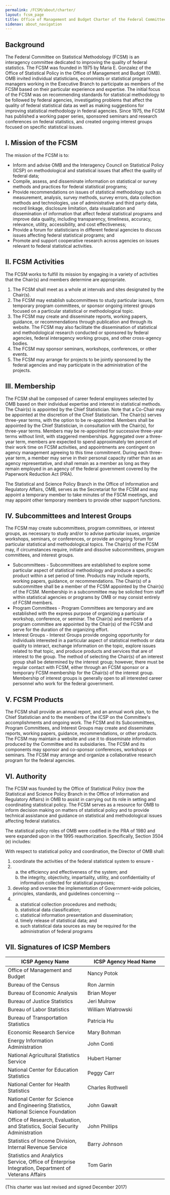 ```yaml
---
permalink: /FCSM/about/charter/
layout: fcsm_page
title: Office of Management and Budget Charter of the Federal Committee on Statistical Methodology
sidenav: about_navigation
---
```

        
<h2 id="background"><b>Background</b></h2>
<p>The Federal Committee on Statistical Methodology (FCSM) is an interagency committee dedicated to improving the quality of federal statistics. The FCSM was founded in 1975 by Maria E. Gonzalez of the Office of Statistical Policy in the Office of Management and Budget (OMB). OMB invited individual statisticians, economists or statistical program managers working in the Executive Branch to participate as members of the FCSM based on their particular experience and expertise. The initial focus of the FCSM was on recommending standards for statistical methodology to be followed by federal agencies, investigating problems that affect the quality of federal statistical data as well as making suggestions for improving statistical methodology in federal agencies. Since 1975, the FCSM has published a working paper series, sponsored seminars and research conferences on federal statistics, and created ongoing interest groups focused on specific statistical issues. </p>

<h2 id="mission"><b>I. Mission of the FCSM</b></h2>
<p>The mission of the FCSM is to:</p>
<ul role="list">
  <li role="listitem">Inform and advise OMB and the Interagency Council on Statistical Policy (ICSP) on methodological and statistical issues that affect the quality of federal data; </li>
  <li role="listitem">Compile, assess, and disseminate information on statistical or survey methods and practices for federal statistical programs;</li>
  <li role="listitem">Provide recommendations on issues of statistical methodology such as measurement, analysis, survey methods, survey errors, data collection methods and technologies, use of administrative and third party data, record linkage, disclosure limitation, data visualization and dissemination of information that affect federal statistical programs and improve data quality, including transparency, timeliness, accuracy, relevance, utility, accessibility, and cost effectiveness; </li>
  <li role="listitem"> Provide a forum for statisticians in different federal agencies to discuss issues affecting federal statistical programs; and </li>
  <li>Promote and support cooperative research across agencies on issues relevant to federal statistical activities.</li>
</ul>

<h2 id="activities"><b> II. FCSM Activities </b></h2>
<p>The FCSM works to fulfill its mission by engaging in a variety of activities that the Chair(s) and members determine are appropriate.</p> 
<ol role="list">
  <li role="listitem">The FCSM shall meet as a whole at intervals and sites designated by the Chair(s).</li>
  <li role="listitem">The FCSM may establish subcommittees to study particular issues, form temporary program committees, or sponsor ongoing interest groups focused on a particular statistical or methodological topic. </li> 
  <li role="listitem">The FCSM may create and disseminate reports, working papers, guidance, or recommendations through publication and through its website. The FCSM may also facilitate the dissemination of statistical and methodological research conducted or sponsored by federal agencies, federal interagency working groups, and other cross-agency bodies.</li>
  <li role="listitem">The FCSM may sponsor seminars, workshops, conferences, or other events. </li>
  <li role="listitem">The FCSM may arrange for projects to be jointly sponsored by the federal agencies and may participate in the administration of the projects.</li>
</ol>

<h2 id="membership"><b>III. Membership</b></h2>
<p>The FCSM shall be composed of career federal employees selected by OMB based on their individual expertise and interest in statistical methods. The Chair(s) is appointed by the Chief Statistician. Note that a Co-Chair may be appointed at the discretion of the Chief Statistician. The Chair(s) serves three-year terms, with the option to be re-appointed. Members shall be appointed by the Chief Statistician, in consultation with the Chair(s), for three-year terms. Members may be re-appointed for successive three-year terms without limit, with staggered memberships. Aggregated over a three-year term, members are expected to spend approximately ten percent of their work time on FCSM activities, and appointments are contingent on agency management agreeing to this time commitment. During each three-year term, a member may serve in their personal capacity rather than as an agency representative, and shall remain as a member as long as they remain employed in an agency of the federal government covered by the Paperwork Reduction Act (PRA).</p> 
<p>The Statistical and Science Policy Branch in the Office of Information and Regulatory Affairs, OMB, serves as the Secretariat for the FCSM and may appoint a temporary member to take minutes of the FSCM meetings, and may appoint other temporary members to provide other support functions.</p>

<h2 id="subcommittees"><b>IV. Subcommittees and Interest Groups</b></h2>
<p>The FCSM may create subcommittees, program committees, or interest groups, as necessary to study and/or to advise particular issues, organize workshops, seminars, or conferences, or provide an ongoing forum for particular statistical and methodological topics. The Chair(s) of the FCSM may, if circumstances require, initiate and dissolve subcommittees, program committees, and interest groups. </p>
<ul role="list">
  <li role="listitem">Subcommittees - Subcommittees are established to explore some particular aspect of statistical methodology and produce a specific product within a set period of time. Products may include reports, working papers, guidance, or recommendations. The Chair(s) of a subcommittee shall be a member of the FCSM appointed by the Chair(s) of the FCSM. Membership in a subcommittee may be solicited from staff within statistical agencies or programs by OMB or may consist entirely of FCSM members.</li> 
  <li role="listitem">Program Committees - Program Committees are temporary and are established with the express purpose of organizing a particular workshop, conference, or seminar. The Chair(s) and members of a program committee are appointed by the Chair(s) of the FCSM and serve for the duration of the organizing effort. </li>
  <li role="listitem">Interest Groups - Interest Groups provide ongoing opportunity for individuals interested in a particular aspect of statistical methods or data quality to interact, exchange information on the topic, explore issues related to that topic, and produce products and services that are of interest to the group. The method of selecting the Chair(s) of an interest group shall be determined by the interest group; however, there must be regular contact with FCSM, either through an FCSM sponsor or a temporary FCSM membership for the Chair(s) of the interest group. Membership of interest groups is generally open to all interested career personnel who work for the federal government. </li>
</ul>

<h2 id="products"><b>V. FCSM Products </b></h2>
<p>The FCSM shall provide an annual report, and an annual work plan, to the Chief Statistician and to the members of the ICSP on the Committee's accomplishments and ongoing work. The FCSM and its Subcommittees, Program Committees, and Interest Groups may create and disseminate reports, working papers, guidance, recommendations, or other products. The FCSM may maintain a website and use it to disseminate information produced by the Committee and its subsidiaries. The FCSM and its components may sponsor and co-sponsor conferences, workshops or seminars. The FCSM may arrange and organize a collaborative research program for the federal agencies. </p>

<h2 id="authority"><b>VI. Authority</b></h2>
<p>The FCSM was founded by the Office of Statistical Policy (now the Statistical and Science Policy Branch in the Office of Information and Regulatory Affairs) in OMB to assist in carrying out its role in setting and coordinating statistical policy. The FCSM serves as a resource for OMB to inform decision making on matters of statistical policy and to provide technical assistance and guidance on statistical and methodological issues affecting federal statistics. </p>
<p>The statistical policy roles of OMB were codified in the PRA of 1980 and were expanded upon in the 1995 reauthorization. Specifically, Section 3504 (e) includes: </p>
<p>With respect to statistical policy and coordination, the Director of OMB shall:</p>
<ol role="list">
  <li role="listitem">coordinate the activities of the federal statistical system to ensure - </li>
  <li role="listitem">
    <ol type="a">
      <li> the efficiency and effectiveness of the system; and </li>
      <li> the integrity, objectivity, impartiality, utility, and confidentiality of information collected for statistical purposes; </li>
    </ol>
  </li>
  <li role="listitem"> develop and oversee the implementation of Government-wide policies, principles, standards, and guidelines concerning --</li> 
  <li role="listitem">
    <ol type="a">
      <li> statistical collection procedures and methods; </li>
      <li> statistical data classification; </li>
      <li> statistical information presentation and dissemination; </li>
      <li> timely release of statistical data; and </li>
      <li> such statistical data sources as may be required for the administration of federal programs</li>
    </ol>
  </li>
</ol>

<h2 id="signatures"><b>VII. Signatures of ICSP Members</b></h2>
<table border="0" cellpadding="0" cellspacing="0" aria-label="signatures">
  <thead>  
  <tr>
    <th role="columnheader" scope="col" width="50%"><b>ICSP Agency Name</b></th>
    <th role="columnheader" scope="col"><b>ICSP Agency Head Name</b></th>
  </tr>
  </thead>
  <tbody>
  <tr>
    <td>Office of Management and Budget</td>
    <td>Nancy Potok</td>
  </tr>
  <tr>
    <td>Bureau of the Census</td>
    <td>Ron Jarmin</td>
  </tr>
  <tr>
    <td>Bureau of Economic Analysis</td>
    <td>Brian Moyer</td>
  </tr>
  <tr>
    <td>Bureau of Justice Statistics</td>
    <td>Jeri Mulrow</td>
  </tr>
  <tr>
    <td>Bureau of Labor Statistics</td>
    <td>William Wiatrowski</td>
  </tr>
  <tr>
    <td>Bureau of Transportation Statistics</td>
    <td>Patricia Hu</td>
  </tr>
  <tr>
    <td>Economic Research Service</td>
    <td>Mary Bohman</td>
  </tr>
  <tr>
    <td>Energy Information Administration</td>
    <td>John Conti</td>
  </tr>
  <tr>
    <td>National Agricultural Statistics Service</td>
    <td>Hubert Hamer</td>
  </tr>
  <tr>
    <td>National Center for Education Statistics</td>
    <td>Peggy Carr</td>
  </tr>
  <tr>
    <td>National Center for Health Statistics</td>
    <td>Charles Rothwell</td>
  </tr>
  <tr>
    <td>National Center for Science and Engineering Statistics,<br> National Science Foundation</td>
    <td>John Gawalt</td>
  </tr>
  <tr>
    <td>Office of Research, Evaluation, and Statistics, Social Security Administration</td>
    <td>John Phillips</td>
  </tr>
  <tr>
    <td>Statistics of Income Division, Internal Revenue Service</td>
    <td>Barry Johnson</td>
  </tr>
  <tr>
    <td>Statistics and Analytics Service, Office of Enterprise Integration, Department of Veterans Affairs</td>
    <td>Tom Garin</td>
  </tr>
  </tbody>
</table>
<p class="text-base">(This charter was last revised and signed December 2017)</p>